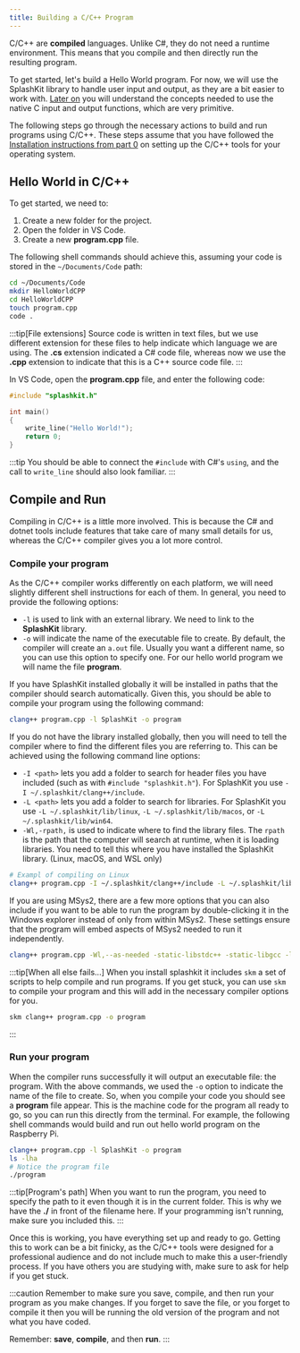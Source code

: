 ```yaml
---
title: Building a C/C++ Program
---
```


C/C++ are **compiled** languages. Unlike C#, they do not need a runtime environment. This means that you compile and then directly run the resulting program.

To get started, let's build a Hello World program.
For now, we will use the SplashKit library to handle user input and output, as they are a bit easier to work with.
[Later on](/book/part-2-organised-code/9-low-level-programming/0-overview) you will understand the concepts needed to use the native C input and output functions, which are very primitive.

The following steps go through the necessary actions to build and run programs using C/C++.
These steps assume that you have followed the [Installation instructions from part 0](/book/part-0-getting-started/2-computer-use/0-installation/0-overview) on setting up the C/C++ tools for your operating system.

## Hello World in C/C++

To get started, we need to:

1. Create a new folder for the project.
2. Open the folder in VS Code.
3. Create a new **program.cpp** file.

The following shell commands should achieve this, assuming your code is stored in the `~/Documents/Code` path:

```zsh
cd ~/Documents/Code
mkdir HelloWorldCPP
cd HelloWorldCPP
touch program.cpp
code .
```

:::tip[File extensions]
Source code is written in text files, but we use different extension for these files to help indicate which language we are using. The **.cs** extension indicated a C# code file, whereas now we use the **.cpp** extension to indicate that this is a C++ source code file.
:::

In VS Code, open the **program.cpp** file, and enter the following code:

```cpp
#include "splashkit.h"

int main()
{
    write_line("Hello World!");
    return 0;
}
```

:::tip
You should be able to connect the `#include` with C#'s `using`, and the call to `write_line` should also look familiar.
:::

## Compile and Run

Compiling in C/C++ is a little more involved. This is because the C# and dotnet tools include features that take care of many small details for us, whereas the C/C++ compiler gives you a lot more control.

### Compile your program

As the C/C++ compiler works differently on each platform, we will need slightly different shell instructions for each of them. In general, you need to provide the following options:

- `-l` is used to link with an external library. We need to link to the **SplashKit** library.
- `-o` will indicate the name of the executable file to create. By default, the compiler will create an `a.out` file. Usually you want a different name, so you can use this option to specify one. For our hello world program we will name the file **program**.

If you have SplashKit installed globally it will be installed in paths that the compiler should search automatically. Given this, you should be able to compile your program using the following command:

```zsh
clang++ program.cpp -l SplashKit -o program
```

If you do not have the library installed globally, then you will need to tell the compiler where to find the different files you are referring to. This can be achieved using the following command line options: 

- `-I <path>` lets you add a folder to search for header files you have included (such as with `#include "splashkit.h"`). For SplashKit you use `-I ~/.splashkit/clang++/include`.
- `-L <path>` lets you add a folder to search for libraries. For SplashKit you use `-L ~/.splashkit/lib/linux`, `-L ~/.splashkit/lib/macos`, or `-L ~/.splashkit/lib/win64`.
- `-Wl,-rpath,` is used to indicate where to find the library files. The `rpath` is the path that the computer will search at runtime, when it is loading libraries. You need to tell this where you have installed the SplashKit library. (Linux, macOS, and WSL only)

```zsh
# Exampl of compiling on Linux
clang++ program.cpp -I ~/.splashkit/clang++/include -L ~/.splashkit/lib/linux -l SplashKit -Wl,-rpath,~/.splashkit/lib/linux -o program
```

If you are using MSys2, there are a few more options that you can also include if you want to be able to run the program by double-clicking it in the Windows explorer instead of only from within MSys2. These settings ensure that the program will embed aspects of MSys2 needed to run it independently.

```zsh
clang++ program.cpp -Wl,--as-needed -static-libstdc++ -static-libgcc -lSplashKit -Wl,-Bstatic -lstdc++ -lpthread -o program
```

:::tip[When all else fails...]
When you install splashkit it includes `skm` a set of scripts to help compile and run programs. If you get stuck, you can use `skm` to compile your program and this will add in the necessary compiler options for you.

```zsh
skm clang++ program.cpp -o program
```

:::

### Run your program

When the compiler runs successfully it will output an executable file: the program. With the above commands, we used the `-o` option to indicate the name of the file to create. So, when you compile your code you should see a **program** file appear. This is the machine code for the program all ready to go, so you can run this directly from the terminal. For example, the following shell commands would build and run out hello world program on the Raspberry Pi.

```zsh
clang++ program.cpp -l SplashKit -o program
ls -lha
# Notice the program file
./program
```

:::tip[Program's path]
When you want to run the program, you need to specify the path to it even though it is in the current folder. This is why we have the **./** in front of the filename here. If your programming isn't running, make sure you included this.
:::

Once this is working, you have everything set up and ready to go. Getting this to work can be a bit finicky, as the C/C++ tools were designed for a professional audience and do not include much to make this a user-friendly process. If you have others you are studying with, make sure to ask for help if you get stuck.

:::caution
Remember to make sure you save, compile, and then run your program as you make changes. If you forget to save the file, or you forget to compile it then you will be running the old version of the program and not what you have coded.

Remember: **save**, **compile**, and then **run**.
:::
